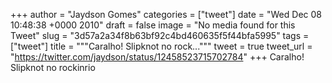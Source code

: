 
+++
author = "Jaydson Gomes"
categories = ["tweet"]
date = "Wed Dec 08 10:48:38 +0000 2010"
draft = false
image = "No media found for this Tweet"
slug = "3d57a2a34f8b63bf92c4bd460635f5f44bfa5995"
tags = ["tweet"]
title = """Caralho! Slipknot no rock..."""
tweet = true
tweet_url = "https://twitter.com/jaydson/status/12458523715702784"
+++
Caralho! Slipknot no rockinrio
